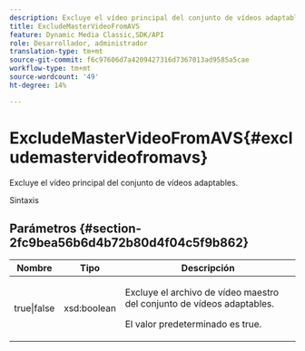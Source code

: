 ```yaml
---
description: Excluye el vídeo principal del conjunto de vídeos adaptables.
title: ExcludeMasterVideoFromAVS
feature: Dynamic Media Classic,SDK/API
role: Desarrollador, administrador
translation-type: tm+mt
source-git-commit: f6c97606d7a4209427316d7367013ad9585a5cae
workflow-type: tm+mt
source-wordcount: '49'
ht-degree: 14%

---
```



# ExcludeMasterVideoFromAVS{#excludemastervideofromavs}

Excluye el vídeo principal del conjunto de vídeos adaptables.

Sintaxis

## Parámetros {#section-2fc9bea56b6d4b72b80d4f04c5f9b862}

<table id="table_04100BB8ABD84EF68B0A7CE3AD946414"> 
 <thead> 
  <tr> 
   <th colname="col1" class="entry"> Nombre </th> 
   <th colname="col2" class="entry"> Tipo </th> 
   <th colname="col3" class="entry"> Descripción </th> 
  </tr> 
 </thead>
 <tbody> 
  <tr> 
   <td colname="col1"> <span class="codeph"> true|false</span> </td> 
   <td colname="col2"> <span class="codeph"> xsd:boolean</span> </td> 
   <td colname="col3"> <p>Excluye el archivo de vídeo maestro del conjunto de vídeos adaptables. </p> <p>El valor predeterminado es true. </p> </td> 
  </tr> 
 </tbody> 
</table>

